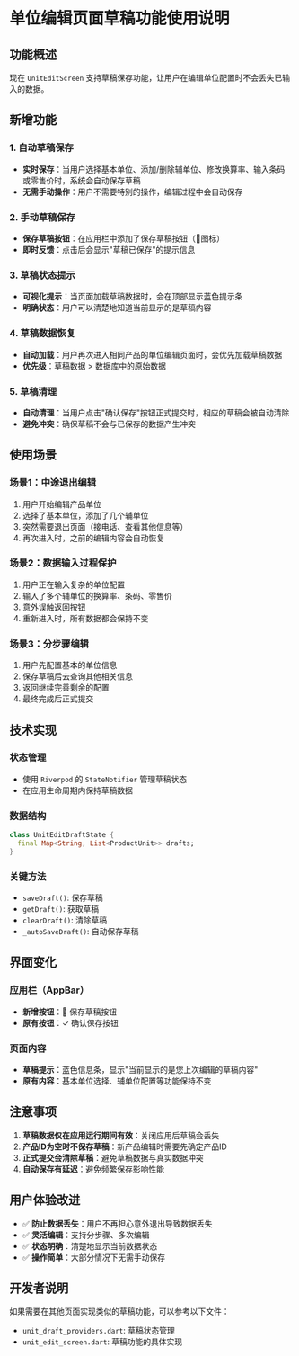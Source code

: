 # 单位编辑页面草稿功能使用说明

## 功能概述

现在 `UnitEditScreen` 支持草稿保存功能，让用户在编辑单位配置时不会丢失已输入的数据。

## 新增功能

### 1. 自动草稿保存
- **实时保存**：当用户选择基本单位、添加/删除辅单位、修改换算率、输入条码或零售价时，系统会自动保存草稿
- **无需手动操作**：用户不需要特别的操作，编辑过程中会自动保存

### 2. 手动草稿保存
- **保存草稿按钮**：在应用栏中添加了保存草稿按钮（💾图标）
- **即时反馈**：点击后会显示"草稿已保存"的提示信息

### 3. 草稿状态提示
- **可视化提示**：当页面加载草稿数据时，会在顶部显示蓝色提示条
- **明确状态**：用户可以清楚地知道当前显示的是草稿内容

### 4. 草稿数据恢复
- **自动加载**：用户再次进入相同产品的单位编辑页面时，会优先加载草稿数据
- **优先级**：草稿数据 > 数据库中的原始数据

### 5. 草稿清理
- **自动清理**：当用户点击"确认保存"按钮正式提交时，相应的草稿会被自动清除
- **避免冲突**：确保草稿不会与已保存的数据产生冲突

## 使用场景

### 场景1：中途退出编辑
1. 用户开始编辑产品单位
2. 选择了基本单位，添加了几个辅单位
3. 突然需要退出页面（接电话、查看其他信息等）
4. 再次进入时，之前的编辑内容会自动恢复

### 场景2：数据输入过程保护
1. 用户正在输入复杂的单位配置
2. 输入了多个辅单位的换算率、条码、零售价
3. 意外误触返回按钮
4. 重新进入时，所有数据都会保持不变

### 场景3：分步骤编辑
1. 用户先配置基本的单位信息
2. 保存草稿后去查询其他相关信息
3. 返回继续完善剩余的配置
4. 最终完成后正式提交

## 技术实现

### 状态管理
- 使用 `Riverpod` 的 `StateNotifier` 管理草稿状态
- 在应用生命周期内保持草稿数据

### 数据结构
```dart
class UnitEditDraftState {
  final Map<String, List<ProductUnit>> drafts;
}
```

### 关键方法
- `saveDraft()`: 保存草稿
- `getDraft()`: 获取草稿
- `clearDraft()`: 清除草稿
- `_autoSaveDraft()`: 自动保存草稿

## 界面变化

### 应用栏（AppBar）
- **新增按钮**：💾 保存草稿按钮
- **原有按钮**：✓ 确认保存按钮

### 页面内容
- **草稿提示**：蓝色信息条，显示"当前显示的是您上次编辑的草稿内容"
- **原有内容**：基本单位选择、辅单位配置等功能保持不变

## 注意事项

1. **草稿数据仅在应用运行期间有效**：关闭应用后草稿会丢失
2. **产品ID为空时不保存草稿**：新产品编辑时需要先确定产品ID
3. **正式提交会清除草稿**：避免草稿数据与真实数据冲突
4. **自动保存有延迟**：避免频繁保存影响性能

## 用户体验改进

- ✅ **防止数据丢失**：用户不再担心意外退出导致数据丢失
- ✅ **灵活编辑**：支持分步骤、多次编辑
- ✅ **状态明确**：清楚地显示当前数据状态
- ✅ **操作简单**：大部分情况下无需手动保存

## 开发者说明

如果需要在其他页面实现类似的草稿功能，可以参考以下文件：
- `unit_draft_providers.dart`: 草稿状态管理
- `unit_edit_screen.dart`: 草稿功能的具体实现
